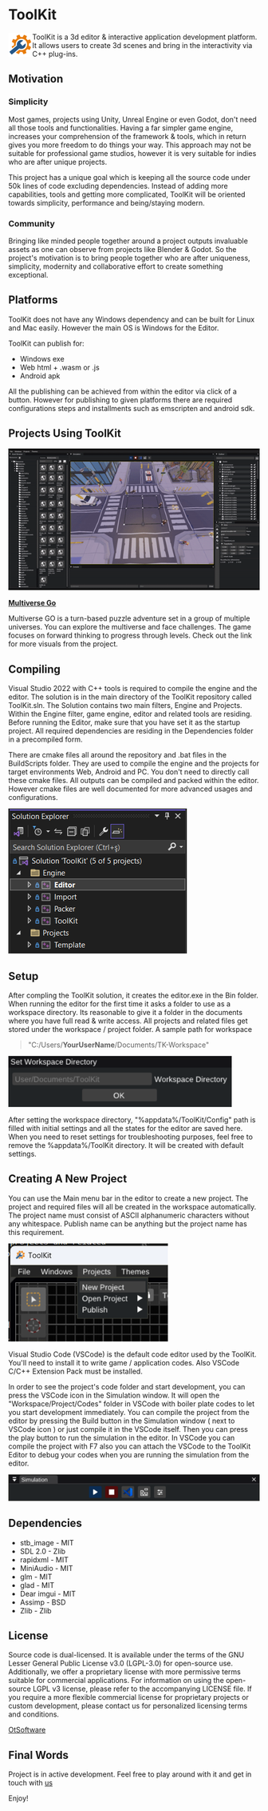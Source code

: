 # ToolKit

<img align="left" width="48" height="48" src="https://github.com/Oyun-Teknolojileri/ToolKit/blob/master/Resources/Engine/Textures/Icons/app.png?raw=true">ToolKit is a 3d editor & interactive application development platform. It allows users to create 3d scenes and bring in the interactivity via C++ plug-ins.

## Motivation

### Simplicity

Most games, projects using Unity, Unreal Engine or even Godot, don't need all those tools and functionalities. Having a far simpler game engine, increases your comprehension of the framework & tools, which in return gives you more freedom to do things your way. This approach may not be suitable for professional game studios, however it is very suitable for indies who are after unique projects.

This project has a unique goal which is keeping all the source code under 50k lines of code excluding dependencies. Instead of adding more capabilities, tools and getting more complicated, ToolKit will be oriented towards simplicity, performance and being/staying modern.

### Community

Bringing like minded people together around a project outputs invaluable assets as one can observe from projects like Blender & Godot. So the project's motivation is to bring people together who are after uniqueness, simplicity, modernity and collaborative effort to create something exceptional.

## Platforms

ToolKit does not have any Windows dependency and can be built for Linux and Mac easily. However the main OS is Windows for the Editor.

ToolKit can publish for:

- Windows exe
- Web html + .wasm or .js
- Android apk

All the publishing can be achieved from within the editor via click of a button. However for publishing to given platforms there are required configurations steps and installments such as emscripten and android sdk.

## Projects Using ToolKit

![Multiverse Go game made with ToolKit](Images/tk_ed_21.gif)

[**Multiverse Go**](https://store.steampowered.com/app/2346880/Multiverse_GO/)

Multiverse GO is a turn-based puzzle adventure set in a group of multiple universes. You can explore the multiverse and face challenges. The game focuses on forward thinking to progress through levels. Check out the link for more visuals from the project.

## Compiling

Visual Studio 2022 with C++ tools is required to compile the engine and the editor. The solution is in the main directory of the ToolKit repository called ToolKit.sln. The Solution contains two main filters, Engine and Projects. Within the Engine filter, game engine, editor and related tools are residing. Before running the Editor, make sure that you have set it as the startup project. All required dependencies are residing in the Dependencies folder in a precompiled form.

There are cmake files all around the repository and .bat files in the BuildScripts folder. They are used to compile the engine and the projects for target environments Web, Android and PC. You don't need to directly call these cmake files. All outputs can be compiled and packed within the editor. However cmake files are well documented for more advanced usages and configurations.

![ToolKit visual studio solution](Images/vs_projects.png)

## Setup

After compling the ToolKit solution, it creates the editor.exe in the Bin folder. When running the editor for the first time it asks a folder to use as a workspace directory. Its reasonable to give it a folder in the documents where you have full read & write access. All projects and related files get stored under the workspace / project folder. A sample path for workspace 
> "C:/Users/**YourUserName**/Documents/TK-Workspace"

![ToolKit setting a workspace](Images/tk_workspace.png)

After setting the workspace directory, "%appdata%/ToolKit/Config" path is filled with initial settings and all the states for the editor are saved here. When you need to reset settings for troubleshooting purposes, feel free to remove the %appdata%/ToolKit directory. It will be created with default settings.

## Creating A New Project

You can use the Main menu bar in the editor to create a new project. The project and required files will all be created in the workspace automatically. The project name must consist of ASCII alphanumeric characters without any whitespace. Publish name can be anything but the project name has this requirement.

![ToolKit new project menu](Images/tk_newproject.png)

Visual Studio Code (VSCode) is the default code editor used by the ToolKit. You'll need to install it to write game / application codes. Also VSCode C/C++ Extension Pack must be installed.

In order to see the project's code folder and start development, you can press the VSCode icon in the Simulation window. It will open the "Workspace/Project/Codes" folder in VSCode with boiler plate codes to let you start development immediately. You can compile the project from the editor by pressing the Build button in the Simulation window ( next to VSCode icon ) or just compile it in the VSCode itself. Then you can press the play button to run the simulation in the editor. In VSCode you can compile the project with F7 also you can attach the VSCode to the ToolKit Editor to debug your codes when you are running the simulation from the editor.

![ToolKit simulation window](Images/tk_simuation.png)

## Dependencies
- stb_image - MIT 
- SDL 2.0 - Zlib
- rapidxml - MIT
- MiniAudio - MIT
- glm - MIT
- glad - MIT
- Dear imgui - MIT
- Assimp - BSD
- Zlib - Zlib

## License

 Source code is dual-licensed. It is available under the terms of the GNU Lesser General Public License v3.0 (LGPL-3.0) for open-source use. Additionally, we offer a proprietary license with more permissive terms suitable for commercial applications.
 For information on using the open-source LGPL v3 license, please refer to the accompanying LICENSE file. If you require a more flexible commercial license for proprietary projects or custom development, please contact us for personalized licensing terms and conditions. 

 [OtSoftware](https://www.otyazilim.com)
 
## Final Words

Project is in active development. Feel free to play around with it and get in touch with [us](https://www.otyazilim.com)

Enjoy!

